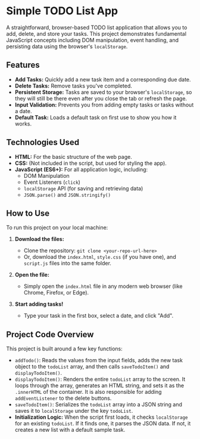 # Simple TODO List App

A straightforward, browser-based TODO list application that allows you to add, delete, and store your tasks. This project demonstrates fundamental JavaScript concepts including DOM manipulation, event handling, and persisting data using the browser's `localStorage`.

## Features

* **Add Tasks:** Quickly add a new task item and a corresponding due date.
* **Delete Tasks:** Remove tasks you've completed.
* **Persistent Storage:** Tasks are saved to your browser's `localStorage`, so they will still be there even after you close the tab or refresh the page.
* **Input Validation:** Prevents you from adding empty tasks or tasks without a date.
* **Default Task:** Loads a default task on first use to show you how it works.

## Technologies Used

* **HTML:** For the basic structure of the web page.
* **CSS:** (Not included in the script, but used for styling the app).
* **JavaScript (ES6+):** For all application logic, including:
    * DOM Manipulation
    * Event Listeners (`click`)
    * `localStorage` API (for saving and retrieving data)
    * `JSON.parse()` and `JSON.stringify()`

## How to Use

To run this project on your local machine:

1.  **Download the files:**
    * Clone the repository: `git clone <your-repo-url-here>`
    * Or, download the `index.html`, `style.css` (if you have one), and `script.js` files into the same folder.

2.  **Open the file:**
    * Simply open the `index.html` file in any modern web browser (like Chrome, Firefox, or Edge).

3.  **Start adding tasks!**
    * Type your task in the first box, select a date, and click "Add".

## Project Code Overview

This project is built around a few key functions:

* `addTodo()`: Reads the values from the input fields, adds the new task object to the `todoList` array, and then calls `saveTodoItem()` and `displayTodoItem()`.
* `displayTodoItem()`: Renders the entire `todoList` array to the screen. It loops through the array, generates an HTML string, and sets it as the `.innerHTML` of the container. It is also responsible for adding `addEventListener` to the delete buttons.
* `saveTodoItem()`: Serializes the `todoList` array into a JSON string and saves it to `localStorage` under the key `todoList`.
* **Initialization Logic:** When the script first loads, it checks `localStorage` for an existing `todoList`. If it finds one, it parses the JSON data. If not, it creates a new list with a default sample task.
